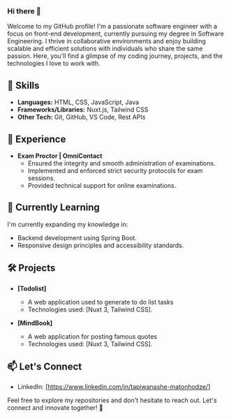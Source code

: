 ### Hi there 👋

Welcome to my GitHub profile! I'm a passionate software engineer with a focus on front-end development, currently pursuing my degree in Software Engineering. I thrive in collaborative environments and enjoy building scalable and efficient solutions with individuals who share the same passion. Here, you'll find a glimpse of my coding journey, projects, and the technologies I love to work with.

## 🚀 Skills

- **Languages:** HTML, CSS, JavaScript, Java
- **Frameworks/Libraries:** Nuxt.js, Tailwind CSS
- **Other Tech:** Git, GitHub, VS Code, Rest APIs

## 💼 Experience

- **Exam Proctor | OmniContact**
  - Ensured the integrity and smooth administration of examinations.
  - Implemented and enforced strict security protocols for exam sessions.
  - Provided technical support for online examinations.

## 🌱 Currently Learning

I'm currently expanding my knowledge in:

- Backend development using Spring Boot.
- Responsive design principles and accessibility standards.

## 🛠️ Projects

- **[Todolist]**
  - A web application used to generate to do list tasks
  - Technologies used: [Nuxt 3, Tailwind CSS].

- **[MindBook]**
  - A web application for posting famous quotes
  - Technologies used: [Nuxt 3, Tailwind CSS].

## 📫 Let's Connect

- LinkedIn: [https://www.linkedin.com/in/tapiwanashe-matonhodze/]

Feel free to explore my repositories and don't hesitate to reach out. Let's connect and innovate together! 🌟

